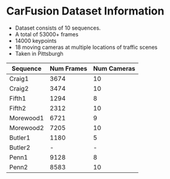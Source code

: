 # CarFusion Dataset Information
- Dataset consists of 10 sequences.
- A total of 53000+ frames
- 14000 keypoints
- 18 moving cameras at multiple locations of traffic scenes
- Taken in Pittsburgh


| Sequence | Num Frames | Num Cameras|
| ----------- | ----------- | ----------- |
| Craig1 | 3674 | 10 |
| Craig2 | 3474 | 10 |
| Fifth1 | 1294 | 8 |
| Fifth2 | 2312 | 10 |
| Morewood1 | 6721 | 9 |
| Morewood2 | 7205 | 10 |
| Butler1 | 1180 | 5 |
| Butler2 | - | - |
| Penn1 | 9128| 8 |
| Penn2 | 8583 | 10|

